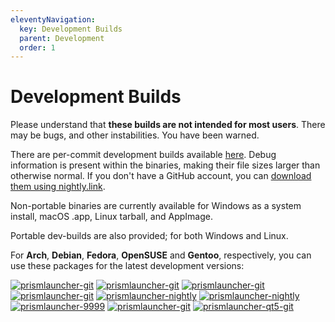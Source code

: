 ```yaml
---
eleventyNavigation:
  key: Development Builds
  parent: Development
  order: 1
---
```

# Development Builds

Please understand that **these builds are not intended for most users**. There may be bugs, and other instabilities. You have been warned.

There are per-commit development builds available [here](https://github.com/PrismLauncher/PrismLauncher/actions). Debug information is present within the binaries, making their file sizes larger than otherwise normal.
If you don't have a GitHub account, you can [download them using nightly.link](https://nightly.link/PrismLauncher/PrismLauncher/workflows/trigger_builds/develop).

Non-portable binaries are currently available for Windows as a system install, macOS .app, Linux tarball, and AppImage.

Portable dev-builds are also provided; for both Windows and Linux.

For **Arch**, **Debian**, **Fedora**, **OpenSUSE** and **Gentoo**, respectively, you can use these packages for the latest development versions:

[![prismlauncher-git](https://img.shields.io/badge/aur-prismlauncher--git-1793D1?style=flat-square&logo=archlinux&logoColor=white)](https://aur.archlinux.org/packages/prismlauncher-git/) [![prismlauncher-git](https://img.shields.io/badge/aur-prismlauncher--qt5--git-1793D1?style=flat-square&logo=archlinux&logoColor=white)](https://aur.archlinux.org/packages/prismlauncher-qt5-git/) [![prismlauncher-git](https://img.shields.io/badge/mpr-prismlauncher--git-A80030?style=flat-square&logo=debian&logoColor=white)](https://mpr.makedeb.org/packages/prismlauncher-git) [![prismlauncher-git](https://img.shields.io/badge/pacstall-prismlauncher--git-1793D1?style=flat-square&logo=ubuntu&logoColor=white)](https://pacstall.dev/packages/prismlauncher-git) [![prismlauncher-nightly](https://img.shields.io/badge/copr-prismlauncher--nightly-51A2DA?style=flat-square&logo=fedora&logoColor=white)](https://copr.fedorainfracloud.org/coprs/g3tchoo/prismlauncher/) [![prismlauncher-nightly](https://img.shields.io/badge/OBS-prismlauncher--nightly-3AB6A9?style=flat-square&logo=opensuse&logoColor=white)](https://build.opensuse.org/project/show/home:getchoo) [![prismlauncher-9999](https://img.shields.io/badge/gentoo-prismlauncher--9999-4D4270?style=flat-square&logo=gentoo&logoColor=white)](https://packages.gentoo.org/packages/games-action/prismlauncher) [![prismlauncher-git](https://img.shields.io/badge/scoop-prismlauncher--git-1793D1?style=flat-square&logo=windows&logoColor=white)](https://github.com/ScoopInstaller/Versions/blob/master/bucket/prismlauncher-git.json) [![prismlauncher-qt5-git](https://img.shields.io/badge/scoop-prismlauncher--qt5--git-1793D1?style=flat-square&logo=windows&logoColor=white)](https://github.com/ScoopInstaller/Versions/blob/master/bucket/prismlauncher-qt5-git.json)
